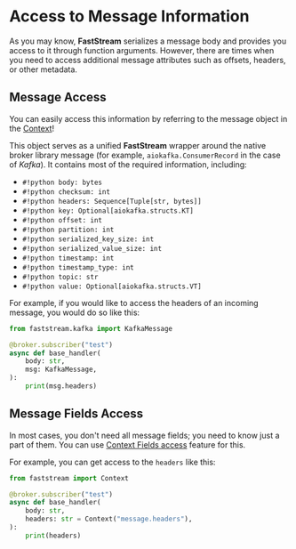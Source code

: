 # Access to Message Information

As you may know, **FastStream** serializes a message body and provides you access to it through function arguments. However, there are times when you need to access additional message attributes such as offsets, headers, or other metadata.

## Message Access

You can easily access this information by referring to the message object in the [Context](../getting-started/context/existed.md)!

This object serves as a unified **FastStream** wrapper around the native broker library message (for example, `aiokafka.ConsumerRecord` in the case of *Kafka*). It contains most of the required information, including:

* `#!python body: bytes`
* `#!python checksum: int`
* `#!python headers: Sequence[Tuple[str, bytes]]`
* `#!python key: Optional[aiokafka.structs.KT]`
* `#!python offset: int`
* `#!python partition: int`
* `#!python serialized_key_size: int`
* `#!python serialized_value_size: int`
* `#!python timestamp: int`
* `#!python timestamp_type: int`
* `#!python topic: str`
* `#!python value: Optional[aiokafka.structs.VT]`

For example, if you would like to access the headers of an incoming message, you would do so like this:

```python hl_lines="1 6"
from faststream.kafka import KafkaMessage

@broker.subscriber("test")
async def base_handler(
    body: str,
    msg: KafkaMessage,
):
    print(msg.headers)
```

## Message Fields Access

In most cases, you don't need all message fields; you need to know just a part of them.
You can use [Context Fields access](../getting-started/context/fields.md) feature for this.

For example, you can get access to the `headers` like this:

```python hl_lines="6"
from faststream import Context

@broker.subscriber("test")
async def base_handler(
    body: str,
    headers: str = Context("message.headers"),
):
    print(headers)
```
